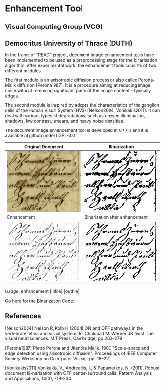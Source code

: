 # Enhancement Tool

## Visual Computing Group (VCG) 
## Democritus University of Thrace (DUTH)


In the frame of “READ” project, document image enhancement tools have been implemented to be used as a preprocessing stage for the binarisation algorithm. After experimental work, the enhancement tools consists of two different modules. 

The first module is an anisotropic diffusion process or also called Perona–Malik diffusion [Perona1987].  It is a procedure aiming at reducing image noise without removing significant parts of the image content - typically edges.

The second module is inspired by adopts the characteristics of the ganglion cells of the Human Visual System (HVS) [Nelson2004, Vonikakis2011]. It can deal with various types of degradations, such as uneven illumination, shadows, low contrast, smears, and heavy noise densities. 

The document image enhancement tool is developed in C++11 and it is available at github under LGPL-3.0


Original Document | Binarization
-------------------------------|--------------------------
![Original Document](doc1.jpg) | ![Binarization](doc2.png)
Enhancement | Binarisation after enhancement
![Enhancement](doc3.png) | ![Binarization after enhancement](doc4.png)

*Usage*: enhancement [infile] [outfile]

Go [here](https://github.com/Transkribus/VCG-DUTH-ImageBinarisationTool) for the Binarization Code:  

## References

[Nelson2004] Nelson R, Kolb H (2004) ON and OFF pathways in the vertebrate retina and visual system. In: Chalupa LM, Werner JS (eds) The visual neurosciences. MIT Press, Cambridge, pp 260–278

[Perona1987] Pietro Perona and Jitendra Malik. 1987. "Scale-space and edge detection using anisotropic diffusion". Proceedings of IEEE Computer Society Workshop on Com-puter Vision,. pp. 16–22.

[Vonikakis2011] Vonikakis, V., Andreadis, I., & Papamarkos, N. (2011). Robust document bi-narisation with OFF center-surround cells. Pattern Analysis and Applications, 14(3), 219-234.



